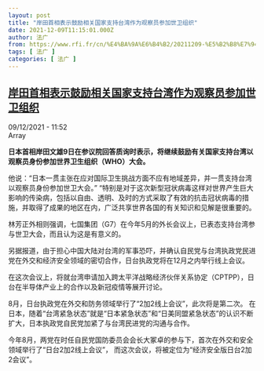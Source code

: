 ```yaml
---
layout: post
title: "岸田首相表示鼓励相关国家支持台湾作为观察员参加世卫组织"
date: 2021-12-09T11:15:01.000Z
author: 法广
from: https://www.rfi.fr/cn/%E4%BA%9A%E6%B4%B2/20211209-%E5%B2%B8%E7%94%B0%E9%A6%96%E7%9B%B8%E8%A1%A8%E7%A4%BA%E9%BC%93%E5%8A%B1%E7%9B%B8%E5%85%B3%E5%9B%BD%E5%AE%B6%E6%94%AF%E6%8C%81%E5%8F%B0%E6%B9%BE%E4%BD%9C%E4%B8%BA%E8%A7%82%E5%AF%9F%E5%91%98%E5%8F%82%E5%8A%A0%E4%B8%96%E5%8D%AB%E7%BB%84%E7%BB%87
tags: [ 法广 ]
categories: [ 法广 ]
---
```

<!--1639048501000-->
[岸田首相表示鼓励相关国家支持台湾作为观察员参加世卫组织](https://www.rfi.fr/cn/%E4%BA%9A%E6%B4%B2/20211209-%E5%B2%B8%E7%94%B0%E9%A6%96%E7%9B%B8%E8%A1%A8%E7%A4%BA%E9%BC%93%E5%8A%B1%E7%9B%B8%E5%85%B3%E5%9B%BD%E5%AE%B6%E6%94%AF%E6%8C%81%E5%8F%B0%E6%B9%BE%E4%BD%9C%E4%B8%BA%E8%A7%82%E5%AF%9F%E5%91%98%E5%8F%82%E5%8A%A0%E4%B8%96%E5%8D%AB%E7%BB%84%E7%BB%87)
------

<div>
<div>09/12/2021 - 11:52</div>Array<p><strong>                    日本首相岸田文雄9日在参议院回答质询时表示，将继续鼓励有关国家支持台湾以观察员身份参加世界卫生组织（WHO）大会。                </strong></p><div >                    <p>他说：“日本一贯主张在应对国际卫生挑战方面不应有地域差异，并一贯支持台湾以观察员身份参加世卫大会。” “特别是对于这次新型冠状病毒这样对世界产生巨大影响的传染病，包括以自由、透明、及时的方式采取了有效的抗击冠状病毒的措施，并取得了成果的地区在内，广泛共享世界各国的有关知识和见解是很重要的。</p><p>林芳正外相则强调，七国集团（G7）在今年5月的外长会议上，已表态支持台湾参与世卫大会，而且认为这是有意义的。</p><p>另据报道，由于担心中国大陆对台湾的军事恐吓，并确认自民党与台湾执政党民进党在外交和经济安全领域的密切合作，日台执政党将在12月之内举行线上会议。</p><p>在这次会议上，将就台湾申请加入跨太平洋战略经济伙伴关系协定（CPTPP），日台在半导体产业上的合作以及新冠疫情等展开讨论。</p><p>8月，日台执政党在外交和防务领域举行了“2加2线上会议”，此次将是第二次。 在日本，随着“台湾紧急状态”就是“日本紧急状态”和“日美同盟紧急状态”的认识不断扩大，日本执政党自民党加紧了与台湾民进党的沟通与合作。</p><p>今年8月，两党在时任自民党国防委员会会长大冢卓的参与下，首次在外交和安全领域举行了“日台2加2线上会议”， 而这次会议，将被定位为“经济安全版日台2加2会议”。</p>                                            <div data-selfpromo-newsletter>    </div>    <div data-selfpromo-app>    </div>                </div>
</div>
